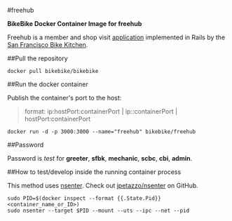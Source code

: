 #freehub

**BikeBike Docker Container Image for freehub**

Freehub is a member and shop visit [application](https://github.com/asalant/freehub/wiki) implemented in Rails by the [San Francisco Bike Kitchen](http://bikekitchen.org/).

##Pull the repository

```
docker pull bikebike/bikebike
```


##Run the docker container

Publish the container's port to the host:

>format: ip:hostPort:containerPort | ip::containerPort | hostPort:containerPort


```
docker run -d -p 3000:3000 --name="freehub" bikebike/freehub
```

##Password

Password is *test* for **greeter**, **sfbk**, **mechanic**, **scbc**, **cbi**, **admin**.

##How to test/develop inside the running container process 

This method uses [nsenter](http://jpetazzo.github.io/2014/06/23/docker-ssh-considered-evil/).  Check out [jpetazzo/nsenter](https://github.com/jpetazzo/nsenter) on GitHub. 

```
sudo PID=$(docker inspect --format {{.State.Pid}} <container_name_or_ID>)
sudo nsenter --target $PID --mount --uts --ipc --net --pid
```
